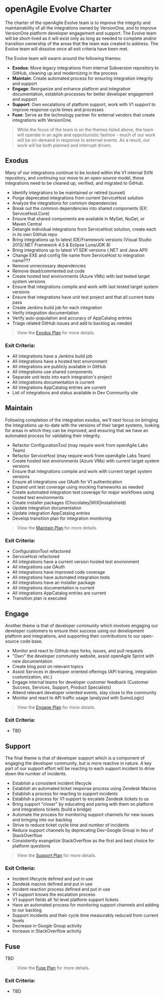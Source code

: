 # openAgile Evolve Charter

The charter of the openAgile Evolve team is to improve the integrity and maintainability of all the integrations owned by VersionOne, and to improve VersionOne platform developer engagement and support. The Evolve team will be short-lived as it will exist only as long as needed to complete and/or transition ownership of the areas that the team was created to address. The Evolve team will dissolve once all exit criteria have been met.

The Evolve team will swarm around the following themes:

* **Exodus**: Move legacy integrations from internal Subversion repository to GitHub, cleaning up and modernizing in the process
* **Maintain**: Create automated process for ensuring integration integrity and support
* **Engage**: Reorganize and enhance platform and integration documentation, establish processes for better developer engagement and support
* **Support**: Own escalations of platform support, work with V1 support to improve response cycle times and processes
* **Fuse**: Serve as the technology partner for external vendors that create integrations with VersionOne.

> While the focus of the team is on the themes listed above, the team will operate in an agile and opportunistic fashion - much of our work will be on-demand in response to external events. As a result, our work will be both planned and interrupt driven.

## Exodus

Many of our integrations continue to be locked within the V1 internal SVN repository, and continuing our move to an open-source model, those integrations need to be cleaned up, verified, and migrated to GitHub.

* Identify integrations to be maintained or retired (sunset)
* Purge deprecated integrations from current ServiceHost solution
* Analyze the integrations for common dependencies
* Break out the common dependencies into shared components (EX: ServiceHost.Core)
* Ensure that shared components are available in MyGet, NuGet, or Maven Central
* Detangle individual integrations from ServiceHost solution, create each in its own GitHub repo
* Bring integrations up to latest IDE/Framework versions (Visual Studio 2013/.NET Framework 4.5 & Eclipse Luna/JDK 8)
* Bring integrations up to latest V1 SDK versions (.NET and Java API)
* Change EXE and config file name from ServiceHost to integration name???
* Remove unnecessary dependencies
* Remove dead/commented out code
* Create hosted test environments (Azure VMs) with last tested target system versions
* Ensure that integrations compile and work with last tested target system versions
* Ensure that integrations have unit test project and that all current tests pass
* Create Jenkins build job for each integration
* Verify integration documentation
* Verify auto-population and accuracy of AppCatalog entries
* Triage related GitHub issues and add to backlog as needed

> View the [Exodus Plan](Exodus.md) for more details.

### Exit Criteria:

* All integrations have a Jenkins build job
* All integrations have a hosted test environment
* All integrations are publicly available in GitHub
* All integrations use shared components
* Separate unit tests into each integration's project
* All integrations documentation is current
* All integrations AppCatalog entries are current
* List of integrations and status available in Dev Community site

## Maintain

Following completion of the integration exodus, we'll next focus on bringing the integrations up-to-date with the versions of their target systems, looking for areas in which they can be improved, and ensuring that we have an automated process for validating their integrity.

* Refactor ConfigurationTool (may require work from openAgile Labs Team)
* Refactor ServiceHost (may require work from openAgile Labs Team)
* Create hosted test environments (Azure VMs) with current target system versions
* Ensure that integrations compile and work with current target system versions
* Ensure all integrations use OAuth for V1 authentication
* Expand unit test coverage using mocking frameworks as needed
* Create automated integration test coverage for major workflows using hosted test environments
* Create installer packages (Chocolatey|WIX|Installshield)
* Update integration documentation
* Update integration AppCatalog entries
* Develop transition plan for integration monitoring

> View the [Maintain Plan](Maintain.md) for more details.

### Exit Criteria:

* ConfigurationTool refactored
* ServiceHost refactored
* All integrations have a current version hosted test environment
* All integrations use OAuth
* All integrations have improved code coverage
* All integrations have automated integration tests
* All integrations have an installer package
* All integrations documentation is current
* All integrations AppCatalog entries are current
* Transition plan is executed

## Engage

Another theme is that of developer community which involves engaging our developer customers to ensure their success using our development platform and integrations, and supporting their contributions to our open-source code base.

* Monitor and react to GitHub repo forks, issues, and pull requests
* "Own" the developer community website, assist openAgile Sprint with new documentation
* Create blog post on relevant topics
* Assist Services in developer oriented offerings (API training, integration customization, etc.)
* Engage internal teams for developer customer feedback (Customer Success, Services, Support, Product Specialists)
* Attend relevant developer oriented events, stay close to the community
* Monitor and react to API traffic usage (analyzed with SumoLogic)

> View the [Engage Plan](Engage.md) for more details.

### Exit Criteria:

* TBD

## Support

The final theme is that of developer support which is a component of engaging the developer community, but is more reactive in nature. A key part of our support effort will be reacting to each support incident to drive down the number of incidents.

* Establish a consistent incident lifecycle
* Establish an automated ticket response process using Zendesk Macros
* Establish a process for reacting to support incidents
* Establish a process for V1 support to escalate Zendesk tickets to us
* Bring support "closer" by educating and paring with them on platform and integrations tickets (build a bridge) 
* Automate the process for monitoring support channels for new issues and bringing into our backlog
* Strive to reduce ticket cycle time and number of incidents
* Reduce support channels by deprecating Dev-Google Group in lieu of StackOverflow
* Consistently evangelize StackOverflow as the first and best choice for platform questions

> View the [Support Plan](Support.md) for more details.

### Exit Criteria:

* Incident lifecycle defined and put in use
* Zendesk macros defined and put in use
* Incident reaction process defined and put in use
* V1 support knows the escalation process
* V1 support fields all 1st level platform support tickets
* Have an automated process for monitoring support channels and adding to our backlog
* Support incidents and their cycle time measurably reduced from current levels
* Decrease in Google Group activity
* Increase in StackOverflow activity

## Fuse
TBD

> View the [Fuse Plan](Fuse.md) for more details.

### Exit Criteria:

* TBD